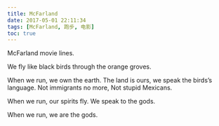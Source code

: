 ```yaml
---
title: McFarland
date: 2017-05-01 22:11:34
tags: [McFarland, 跑步, 电影]
toc: true
---
```


McFarland movie lines.

We fly like black birds through the orange groves.

When we run, we own the earth. The land is ours, we speak the birds’s language. Not immigrants no more, Not stupid Mexicans.

When we run, our spirits fly. We speak to the gods.

When we run, we are the gods.